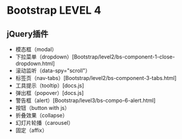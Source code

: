 # Bootstrap LEVEL 4

## jQuery插件
- 模态框（modal）
- 下拉菜单（dropdown）[Bootstrap/level2/bs-component-1-close-dropdown.html]
- 滚动监听（data-spy="scroll"）
- 标签页（nav-tabs）[Bootstrap/level2/bs-component-3-tabs.html]
- 工具提示（tooltip）[docs.js]
- 弹出框（popover）[docs.js]
- 警告框（alert）[Bootstrap/level3/bs-compo-6-alert.html]
- 按钮（button with js）
- 折叠效果（collapse）
- 幻灯片轮播（carousel）
- 固定（affix）
